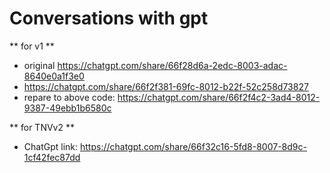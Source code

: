 # Conversations with gpt
** for v1 **
- original https://chatgpt.com/share/66f28d6a-2edc-8003-adac-8640e0a1f3e0
- https://chatgpt.com/share/66f2f381-69fc-8012-b22f-52c258d73827
- repare to above code: https://chatgpt.com/share/66f2f4c2-3ad4-8012-9387-49ebb1b6580c

** for TNVv2 **
- ChatGpt link: https://chatgpt.com/share/66f32c16-5fd8-8007-8d9c-1cf42fec87dd
